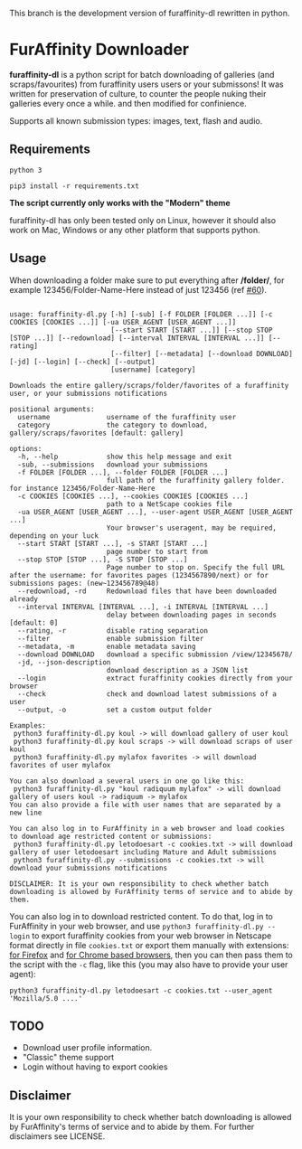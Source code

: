 This branch is the development version of furaffinity-dl rewritten in python.

# FurAffinity Downloader

**furaffinity-dl** is a python script for batch downloading of galleries (and scraps/favourites) from furaffinity users users or your submissons!
It was written for preservation of culture, to counter the people nuking their galleries every once a while.
and then modified for confinience.

Supports all known submission types: images, text, flash and audio.

## Requirements

`python 3`

`pip3 install -r requirements.txt`

**The script currently only works with the "Modern" theme**

furaffinity-dl has only been tested only on Linux, however it should also work on Mac, Windows or any other platform that supports python.

## Usage

When downloading a folder make sure to put everything after **/folder/**, for example 123456/Folder-Name-Here instead of just 123456 (ref [#60](https://github.com/Xerbo/furaffinity-dl/issues/60)).

```help

usage: furaffinity-dl.py [-h] [-sub] [-f FOLDER [FOLDER ...]] [-c COOKIES [COOKIES ...]] [-ua USER_AGENT [USER_AGENT ...]]
                         [--start START [START ...]] [--stop STOP [STOP ...]] [--redownload] [--interval INTERVAL [INTERVAL ...]] [--rating]
                         [--filter] [--metadata] [--download DOWNLOAD] [-jd] [--login] [--check] [--output]
                         [username] [category]

Downloads the entire gallery/scraps/folder/favorites of a furaffinity user, or your submissions notifications

positional arguments:
  username              username of the furaffinity user
  category              the category to download, gallery/scraps/favorites [default: gallery]

options:
  -h, --help            show this help message and exit
  -sub, --submissions   download your submissions
  -f FOLDER [FOLDER ...], --folder FOLDER [FOLDER ...]
                        full path of the furaffinity gallery folder. for instance 123456/Folder-Name-Here
  -c COOKIES [COOKIES ...], --cookies COOKIES [COOKIES ...]
                        path to a NetScape cookies file
  -ua USER_AGENT [USER_AGENT ...], --user-agent USER_AGENT [USER_AGENT ...]
                        Your browser's useragent, may be required, depending on your luck
  --start START [START ...], -s START [START ...]
                        page number to start from
  --stop STOP [STOP ...], -S STOP [STOP ...]
                        Page number to stop on. Specify the full URL after the username: for favorites pages (1234567890/next) or for submissions pages: (new~123456789@48)
  --redownload, -rd     Redownload files that have been downloaded already
  --interval INTERVAL [INTERVAL ...], -i INTERVAL [INTERVAL ...]
                        delay between downloading pages in seconds [default: 0]
  --rating, -r          disable rating separation
  --filter              enable submission filter
  --metadata, -m        enable metadata saving
  --download DOWNLOAD   download a specific submission /view/12345678/
  -jd, --json-description
                        download description as a JSON list
  --login               extract furaffinity cookies directly from your browser
  --check               check and download latest submissions of a user
  --output, -o          set a custom output folder

Examples:
 python3 furaffinity-dl.py koul -> will download gallery of user koul
 python3 furaffinity-dl.py koul scraps -> will download scraps of user koul
 python3 furaffinity-dl.py mylafox favorites -> will download favorites of user mylafox 

You can also download a several users in one go like this:
 python3 furaffinity-dl.py "koul radiquum mylafox" -> will download gallery of users koul -> radiquum -> mylafox
You can also provide a file with user names that are separated by a new line

You can also log in to FurAffinity in a web browser and load cookies to download age restricted content or submissions:
 python3 furaffinity-dl.py letodoesart -c cookies.txt -> will download gallery of user letodoesart including Mature and Adult submissions
 python3 furaffinity-dl.py --submissions -c cookies.txt -> will download your submissions notifications 

DISCLAIMER: It is your own responsibility to check whether batch downloading is allowed by FurAffinity terms of service and to abide by them.

```

You can also log in to download restricted content. To do that, log in to FurAffinity in your web browser, and use `python3 furaffinity-dl.py --login` to export furaffinity cookies from your web browser in Netscape format directly in file `cookies.txt` or export them manually with extensions: [for Firefox](https://addons.mozilla.org/en-US/firefox/addon/ganbo/) and [for Chrome based browsers](https://chrome.google.com/webstore/detail/get-cookiestxt/bgaddhkoddajcdgocldbbfleckgcbcid?hl=en), then you can then pass them to the script with the `-c` flag, like this (you may also have to provide your user agent):

`python3 furaffinity-dl.py letodoesart -c cookies.txt --user_agent 'Mozilla/5.0 ....'`

## TODO

- Download user profile information.
- "Classic" theme support
- Login without having to export cookies

## Disclaimer

It is your own responsibility to check whether batch downloading is allowed by FurAffinity's terms of service and to abide by them. For further disclaimers see LICENSE.

